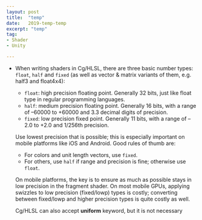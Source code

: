 ```yaml
---
layout: post
title:  "temp"
date:   2019-temp-temp
excerpt: "temp"
tag:
- Shader
- Unity

---
```


- When writing shaders in Cg/HLSL, there are three basic number types: `float`, `half` and `fixed` (as well as vector & matrix variants of them, e.g. half3 and float4x4):

  - `float`: high precision floating point. Generally 32 bits, just like float type in regular programming languages.
  - `half`: medium precision floating point. Generally 16 bits, with a range of –60000 to +60000 and 3.3 decimal digits of precision.
  - `fixed`: low precision fixed point. Generally 11 bits, with a range of –2.0 to +2.0 and 1/256th precision.

  Use lowest precision that is possible; this is especially important on mobile platforms like iOS and Android. Good rules of thumb are:

  - For colors and unit length vectors, use `fixed`.
  - For others, use `half` if range and precision is fine; otherwise use `float`.

  On mobile platforms, the key is to ensure as much as possible stays in low precision in the fragment shader. On most mobile GPUs, applying swizzles to low precision (fixed/lowp) types is costly; converting between fixed/lowp and higher precision types is quite costly as well.



  Cg/HLSL can also accept **uniform** keyword, but it is not necessary

